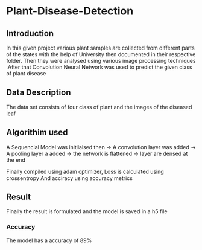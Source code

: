 # Plant-Disease-Detection

## Introduction 

In this given project various plant samples are collected from different parts of the states with the help of University
then documented in their respective folder. Then they were analysed using various image processing techniques .After that
Convolution Neural Network was used to predict the given class of plant disease

## Data Description

The data set consists of four class of plant and the images of the diseased leaf

## Algorithim used 

A Sequencial Model was initilaised then 
-> A convolution layer was added
-> A pooling layer a added
-> the network is flattened
-> layer  are densed at the end

Finally compiled using adam optimizer, 
Loss is calculated using crossentropy 
And acciracy using accuracy metrics

## Result

Finally the result is formulated and the model is saved in a h5 file

### Accuracy
The model has a accuracy of 89%
